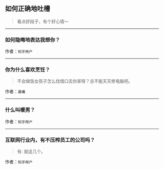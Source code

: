 ## 如何正确地吐槽

> 看点好段子，有个好心情～


 
---

### 如何隐晦地表达我想你？

> 


作者：`知乎用户`

---

### 你为什么喜欢烹饪？

> 不会做饭女孩子怎么找借口去你家呀？总不能天天修电脑吧。


作者：`晨曦`

---

### 什么叫暖男？

> 


作者：`知乎用户`

---

### 互联网行业内，有不压榨员工的公司吗？

> 有:
> 就这几个。


作者：`知乎用户`